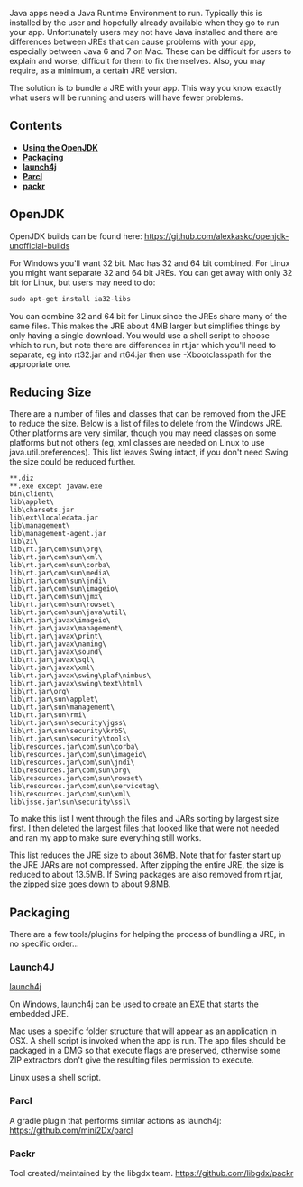 Java apps need a Java Runtime Environment to run. Typically this is installed by the user and hopefully already available when they go to run your app. Unfortunately users may not have Java installed and there are differences between JREs that can cause problems with your app, especially between Java 6 and 7 on Mac. These can be difficult for users to explain and worse, difficult for them to fix themselves. Also, you may require, as a minimum, a certain JRE version.

The solution is to bundle a JRE with your app. This way you know exactly what users will be running and users will have fewer problems.

## Contents
* [**Using the OpenJDK**](#openjdk) 
* [**Packaging**](#packaging) 
 * [**launch4j**](#launch4j) 
 * [**Parcl**](#parcl) 
 * [**packr**](#packr) 

## OpenJDK ##

OpenJDK builds can be found here:
https://github.com/alexkasko/openjdk-unofficial-builds

For Windows you'll want 32 bit. Mac has 32 and 64 bit combined. For Linux you might want separate 32 and 64 bit JREs. You can get away with only 32 bit for Linux, but users may need to do:

```java
sudo apt-get install ia32-libs
```

You can combine 32 and 64 bit for Linux since the JREs share many of the same files. This makes the JRE about 4MB larger but simplifies things by only having a single download. You would use a shell script to choose which to run, but note there are differences in rt.jar which you'll need to separate, eg into rt32.jar and rt64.jar then use -Xbootclasspath for the appropriate one.

## Reducing Size ##

There are a number of files and classes that can be removed from the JRE to reduce the size. Below is a list of files to delete from the Windows JRE. Other platforms are very similar, though you may need classes on some platforms but not others (eg, xml classes are needed on Linux to use java.util.preferences). This list leaves Swing intact, if you don't need Swing the size could be reduced further.

```
**.diz
**.exe except javaw.exe
bin\client\
lib\applet\
lib\charsets.jar
lib\ext\localedata.jar
lib\management\
lib\management-agent.jar
lib\zi\
lib\rt.jar\com\sun\org\
lib\rt.jar\com\sun\xml\
lib\rt.jar\com\sun\corba\
lib\rt.jar\com\sun\media\
lib\rt.jar\com\sun\jndi\
lib\rt.jar\com\sun\imageio\
lib\rt.jar\com\sun\jmx\
lib\rt.jar\com\sun\rowset\
lib\rt.jar\com\sun\java\util\
lib\rt.jar\javax\imageio\
lib\rt.jar\javax\management\
lib\rt.jar\javax\print\
lib\rt.jar\javax\naming\
lib\rt.jar\javax\sound\
lib\rt.jar\javax\sql\
lib\rt.jar\javax\xml\
lib\rt.jar\javax\swing\plaf\nimbus\
lib\rt.jar\javax\swing\text\html\
lib\rt.jar\org\
lib\rt.jar\sun\applet\
lib\rt.jar\sun\management\
lib\rt.jar\sun\rmi\
lib\rt.jar\sun\security\jgss\
lib\rt.jar\sun\security\krb5\
lib\rt.jar\sun\security\tools\
lib\resources.jar\com\sun\corba\
lib\resources.jar\com\sun\imageio\
lib\resources.jar\com\sun\jndi\
lib\resources.jar\com\sun\org\
lib\resources.jar\com\sun\rowset\
lib\resources.jar\com\sun\servicetag\
lib\resources.jar\com\sun\xml\
lib\jsse.jar\sun\security\ssl\
```

To make this list I went through the files and JARs sorting by largest size first. I then deleted the largest files that looked like that were not needed and ran my app to make sure everything still works.

This list reduces the JRE size to about 36MB. Note that for faster start up the JRE JARs are not compressed. After zipping the entire JRE, the size is reduced to about 13.5MB. If Swing packages are also removed from rt.jar, the zipped size goes down to about 9.8MB.

## Packaging ##
There are a few tools/plugins for helping the process of bundling a JRE, in no specific order... 

### Launch4J

[launch4j](http://launch4j.sourceforge.net/)

On Windows, launch4j can be used to create an EXE that starts the embedded JRE.

Mac uses a specific folder structure that will appear as an application in OSX. A shell script is invoked when the app is run. The app files should be packaged in a DMG so that execute flags are preserved, otherwise some ZIP extractors don't give the resulting files permission to execute.

Linux uses a shell script.

### Parcl
A gradle plugin that performs similar actions as launch4j:
https://github.com/mini2Dx/parcl

### Packr
Tool created/maintained by the libgdx team.
https://github.com/libgdx/packr